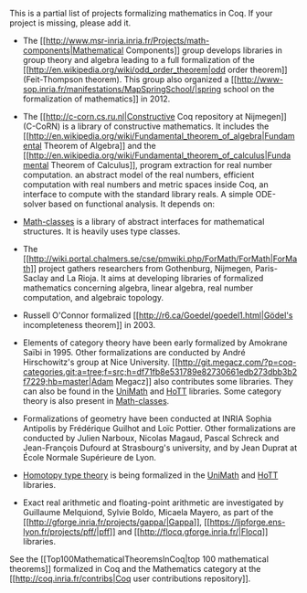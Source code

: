 This is a partial list of projects formalizing mathematics in Coq. If your project is missing, please add it.

* The [[http://www.msr-inria.inria.fr/Projects/math-components|Mathematical Components]] group develops libraries in group theory and algebra leading to a full formalization of the [[http://en.wikipedia.org/wiki/odd_order_theorem|odd order theorem]] (Feit-Thompson theorem).  This group also organized a [[http://www-sop.inria.fr/manifestations/MapSpringSchool/|spring school on the formalization of mathematics]] in 2012.

* The [[http://c-corn.cs.ru.nl|Constructive Coq repository at Nijmegen]] (C-CoRN) is a library of constructive mathematics. It includes the [[http://en.wikipedia.org/wiki/Fundamental_theorem_of_algebra|Fundamental Theorem of Algebra]] and the [[http://en.wikipedia.org/wiki/Fundamental_theorem_of_calculus|Fundamental Theorem of Calculus]], program extraction for real number computation.
an abstract model of the real numbers, efficient computation with real numbers and metric spaces inside Coq, an interface to compute with the standard library reals. A simple ODE-solver based on functional analysis. It depends on:

* [Math-classes](http://math-classes.org/) is a library of abstract interfaces for mathematical structures. It is heavily uses type classes.

* The [[http://wiki.portal.chalmers.se/cse/pmwiki.php/ForMath/ForMath|ForMath]] project gathers researchers from Gothenburg, Nijmegen, Paris-Saclay and La Rioja. It aims at developing
libraries of formalized mathematics concerning algebra, linear algebra, real number computation, and algebraic topology. 

* Russell O'Connor formalized [[http://r6.ca/Goedel/goedel1.html|Gödel's incompleteness theorem]] in 2003.

* Elements of category theory have been early formalized by Amokrane Saïbi in 1995. Other formalizations are conducted by André Hirschowitz's group at Nice University. [[http://git.megacz.com/?p=coq-categories.git;a=tree;f=src;h=df71fb8e531789e82730661edb273dbb3b2f7229;hb=master|Adam Megacz]] also contributes some libraries. They can also be found in the [UniMath](https://github.com/UniMath/UniMath) and [HoTT](https://github.com/HoTT/HoTT/) libraries. Some category theory is also present in [Math-classes](http://math-classes.org/).

* Formalizations of geometry have been conducted at INRIA Sophia Antipolis by Frédérique Guilhot and Loïc Pottier. Other formalizations are conducted by Julien Narboux, Nicolas Magaud, Pascal Schreck and Jean-François Dufourd at Strasbourg's university, and by Jean Duprat at École Normale Supérieure de Lyon.

* [Homotopy type theory](http://homotopytypetheory.org/) is being formalized in the [UniMath](https://github.com/UniMath/UniMath) and [HoTT](https://github.com/HoTT/HoTT/) libraries.

* Exact real arithmetic and floating-point arithmetic are investigated by Guillaume Melquiond, Sylvie Boldo, Micaela Mayero, as part of the [[http://gforge.inria.fr/projects/gappa/|Gappa]], [[https://lipforge.ens-lyon.fr/projects/pff/|pff]] and [[http://flocq.gforge.inria.fr/|Flocq]] libraries.

See the [[Top100MathematicalTheoremsInCoq|top 100 mathematical theorems]] formalized in Coq and the Mathematics category at the [[http://coq.inria.fr/contribs|Coq user contributions repository]].
